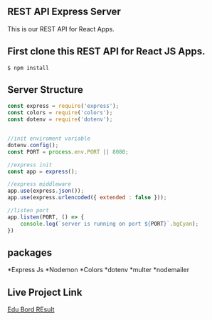 ## REST API Express Server

This is our REST API for React Apps.

## First clone this REST API for React JS Apps.

```console
$ npm install
```

## Server Structure

```js
const express = require('express');
const colors = require('colors');
const dotenv = require('dotenv');


//init enviroment variable
dotenv.config();
const PORT = process.env.PORT || 8080;

//express init 
const app = express();

//express middleware 
app.use(express.json());
app.use(express.urlencoded({ extended : false }));

//listen port
app.listen(PORT, () => {
    console.log(`server is running on port ${PORT}`.bgCyan);
})


```

## packages

*Express Js
*Nodemon
*Colors
*dotenv
*multer
*nodemailer

## Live Project Link
[Edu Bord REsult](http://www.educationboardresults.gov.bd/)